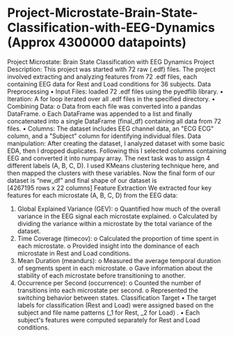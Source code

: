 # Project-Microstate-Brain-State-Classification-with-EEG-Dynamics (Approx 4300000 datapoints)
Project Microstate: Brain State Classification with EEG Dynamics
Project Description: 
This project was started with 72 raw (.edf) files. The project involved extracting and analyzing features 
from 72 .edf files, each containing EEG data for Rest and Load conditions for 36 subjects. 
Data Preprocessing 
• Input Files: loaded 72 .edf files using the pyedflib library. 
• Iteration: A for loop iterated over all .edf files in the specified directory. 
• Combining Data: 
o Data from each file was converted into a pandas DataFrame. 
o Each DataFrame was appended to a list and finally concatenated into a single DataFrame 
(final_df) containing all data from 72 files. 
• Columns: The dataset includes EEG channel data, an "ECG ECG" column, and a "Subject" 
column for identifying individual files. 
Data manipulation: 
After creating the dataset, I analyzed dataset with some basic EDA, then I dropped duplicates. Following 
this I selected columns containing EEG and converted it into numpay array. The next task was to assign 4 
different labels (A, B, C, D). I used KMeans clustering technique here, and then mapped the clusters with 
these variables. Now the final form of our dataset is “new_df” and final shape of our dataset is  
[4267195 rows x 22 columns] 
Feature Extraction 
We extracted four key features for each microstate (A, B, C, D) from the EEG data: 
1. Global Explained Variance (GEV): 
o Quantified how much of the overall variance in the EEG signal each microstate 
explained. 
o Calculated by dividing the variance within a microstate by the total variance of the 
dataset. 
2. Time Coverage (timecov): 
o Calculated the proportion of time spent in each microstate. 
o Provided insight into the dominance of each microstate in Rest and Load conditions. 
3. Mean Duration (meandurs): 
o Measured the average temporal duration of segments spent in each microstate. 
o Gave information about the stability of each microstate before transitioning to another. 
4. Occurrence per Second (occurrence): 
o Counted the number of transitions into each microstate per second. 
o Represented the switching behavior between states. 
Classification Target 
• The target labels for classification (Rest and Load) were assigned based on the subject and file 
name patterns (_1 for Rest, _2 for Load) . 
• Each subject's features were computed separately for Rest and Load conditions. 

